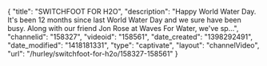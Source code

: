 {
    "title": "SWITCHFOOT FOR H2O",
    "description": "Happy World Water Day. It's been 12 months since last World Water Day and we sure have been busy. Along with our friend Jon Rose at Waves For Water, we've sp...",
    "channelid": "158327",
    "videoid": "158561",
    "date_created": "1398292491",
    "date_modified": "1418181331",
    "type": "captivate",
    "layout": "channelVideo",
    "url": "\/hurley\/switchfoot-for-h2o\/158327-158561"
}